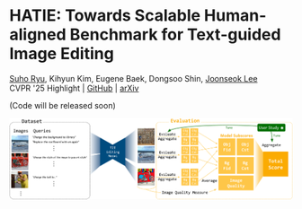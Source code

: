 # HATIE: Towards Scalable Human-aligned Benchmark for Text-guided Image Editing

[Suho Ryu](https://scholar.google.com/citations?user=fQCeEH0AAAAJ&hl)\,
Kihyun Kim\,
Eugene Baek\,
Dongsoo Shin,
[Joonseok Lee](https://viplab.snu.ac.kr/)<br/>
CVPR '25 Highlight |
[GitHub](https://github.com/SuhoRyu/HATIE) | [arXiv](https://arxiv.org/abs/2505.00502)

(Code will be released soon)

![t2i](images/main.png)
 
